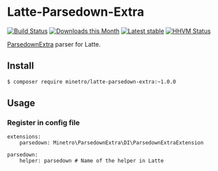 # Latte-Parsedown-Extra

[![Build Status](https://travis-ci.org/minetro/latte-parsedown-extra.svg?branch=master)](https://travis-ci.org/minetro/latte-parsedown-extra)
[![Downloads this Month](https://img.shields.io/packagist/dm/minetro/latte-parsedown-extra.svg?style=flat)](https://packagist.org/packages/minetro/latte-parsedown-extra)
[![Latest stable](https://img.shields.io/packagist/v/minetro/latte-parsedown-extra.svg?style=flat)](https://packagist.org/packages/minetro/latte-parsedown-extra)
[![HHVM Status](https://img.shields.io/hhvm/minetro/latte-parsedown-extra.svg?style=flat)](http://hhvm.h4cc.de/package/minetro/latte-parsedown-extra)

[ParsedownExtra](https://github.com/erusev/parsedown-extra) parser for Latte.

## Install

```sh
$ composer require minetro/latte-parsedown-extra:~1.0.0
```

## Usage

### Register in config file 

```neon
extensions:
    parsedown: Minetro\ParsedownExtra\DI\ParsedownExtraExtension

parsedown:
    helper: parsedown # Name of the helper in Latte
```